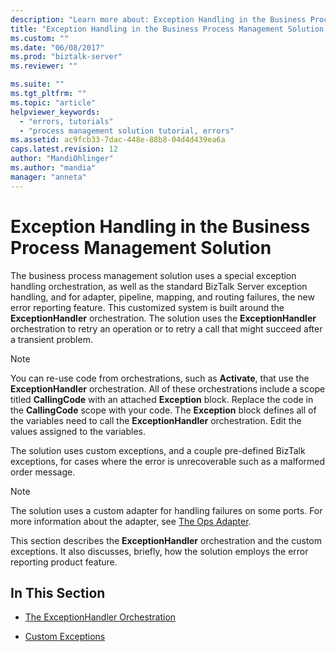 ```yaml
---
description: "Learn more about: Exception Handling in the Business Process Management Solution"
title: "Exception Handling in the Business Process Management Solution | Microsoft Docs"
ms.custom: ""
ms.date: "06/08/2017"
ms.prod: "biztalk-server"
ms.reviewer: ""

ms.suite: ""
ms.tgt_pltfrm: ""
ms.topic: "article"
helpviewer_keywords: 
  - "errors, tutorials"
  - "process management solution tutorial, errors"
ms.assetid: ac9fcb33-7dac-448e-88b8-04d4d439ea6a
caps.latest.revision: 12
author: "MandiOhlinger"
ms.author: "mandia"
manager: "anneta"
---
```

# Exception Handling in the Business Process Management Solution
The business process management solution uses a special exception handling orchestration, as well as the standard BizTalk Server exception handling, and for adapter, pipeline, mapping, and routing failures, the new error reporting feature. This customized system is built around the **ExceptionHandler** orchestration. The solution uses the **ExceptionHandler** orchestration to retry an operation or to retry a call that might succeed after a transient problem.  
  
> [!NOTE]
>  You can re-use code from orchestrations, such as **Activate**, that use the **ExceptionHandler** orchestration. All of these orchestrations include a scope titled **CallingCode** with an attached **Exception** block. Replace the code in the **CallingCode** scope with your code. The **Exception** block defines all of the variables need to call the **ExceptionHandler** orchestration. Edit the values assigned to the variables.  
  
 The solution uses custom exceptions, and a couple pre-defined BizTalk exceptions, for cases where the error is unrecoverable such as a malformed order message.  
  
> [!NOTE]
>  The solution uses a custom adapter for handling failures on some ports. For more information about the adapter, see [The Ops Adapter](../core/the-ops-adapter.md).  
  
 This section describes the **ExceptionHandler** orchestration and the custom exceptions. It also discusses, briefly, how the solution employs the error reporting product feature.  
  
## In This Section  
  
-   [The ExceptionHandler Orchestration](../core/the-exceptionhandler-orchestration.md)  
  
-   [Custom Exceptions](../core/custom-exceptions.md)
